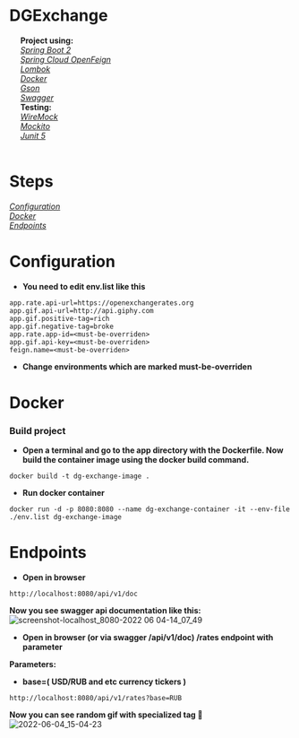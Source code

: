 # DGExchange
&nbsp;&nbsp;&nbsp;&nbsp; **Project using:**<br>
&nbsp;&nbsp;&nbsp;&nbsp;
[*Spring Boot 2*](https://docs.spring.io/spring-boot/docs/current/reference/htmlsingle/) <br>
&nbsp;&nbsp;&nbsp;&nbsp;
[*Spring Cloud OpenFeign*](https://docs.spring.io/spring-cloud-openfeign/docs/current/reference/html/) <br>
&nbsp;&nbsp;&nbsp;&nbsp;
[*Lombok*](https://projectlombok.org/features/all) <br>
&nbsp;&nbsp;&nbsp;&nbsp;
[*Docker*](https://docs.docker.com/) <br>
&nbsp;&nbsp;&nbsp;&nbsp;
[*Gson*](https://github.com/google/gson#readme) <br>
&nbsp;&nbsp;&nbsp;&nbsp;
[*Swagger*](https://swagger.io/tools/open-source/open-source-integrations/) <br>
&nbsp;&nbsp;&nbsp;&nbsp;
**Testing:** <br>
&nbsp;&nbsp;&nbsp;&nbsp;
[*WireMock*](https://wiremock.org/docs) <br>
&nbsp;&nbsp;&nbsp;&nbsp;
[*Mockito*](https://javadoc.io/doc/org.mockito/mockito-core/latest/org/mockito/Mockito.html) <br>
&nbsp;&nbsp;&nbsp;&nbsp;
[*Junit 5*](https://junit.org/junit5/docs/current/user-guide/) <br>
&nbsp;&nbsp;&nbsp;&nbsp;

# Steps
[*Configuration*](https://github.com/lionlight/DGExchange/edit/master/README.md#configuration)<br>
[*Docker*](https://github.com/lionlight/DGExchange/edit/master/README.md#docker)<br>
[*Endpoints*](https://github.com/lionlight/DGExchange/edit/master/README.md#endpoints)<br>

# Configuration
- **You need to edit env.list like this**

```
app.rate.api-url=https://openexchangerates.org
app.gif.api-url=http://api.giphy.com
app.gif.positive-tag=rich
app.gif.negative-tag=broke
app.rate.app-id=<must-be-overriden>
app.gif.api-key=<must-be-overriden>
feign.name=<must-be-overriden>
```

- **Change environments which are marked must-be-overriden**

# Docker
<h3>Build project</h3>

- **Open a terminal and go to the app directory with the Dockerfile. Now build the container image using the docker build command.**

```
docker build -t dg-exchange-image .
```

- **Run docker container**
```
docker run -d -p 8080:8080 --name dg-exchange-container -it --env-file ./env.list dg-exchange-image
```

# Endpoints
- **Open in browser**
```
http://localhost:8080/api/v1/doc
```
**Now you see swagger api documentation like this:**
![screenshot-localhost_8080-2022 06 04-14_07_49](https://user-images.githubusercontent.com/88512563/171995837-650883da-1bbf-4afc-9180-799d28fd97c5.png)
&nbsp;&nbsp;&nbsp;&nbsp;
&nbsp;&nbsp;&nbsp;&nbsp;
- **Open in browser (or via swagger /api/v1/doc) /rates endpoint with parameter**
&nbsp;&nbsp;&nbsp;&nbsp;
&nbsp;&nbsp;&nbsp;&nbsp;

**Parameters:**
- **base=( USD/RUB and etc currency tickers )**
```
http://localhost:8080/api/v1/rates?base=RUB
```
**Now you can see random gif with specialized tag :money_with_wings:**
![2022-06-04_15-04-23](https://user-images.githubusercontent.com/88512563/171996351-1b002dd3-4fac-42c7-945d-85fc9d60b25c.png)

<br><br>


